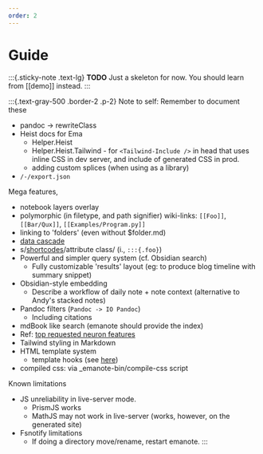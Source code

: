 ```yaml
---
order: 2
---
```


# Guide

:::{.sticky-note .text-lg}
**TODO** Just a skeleton for now. You should learn from [[demo]] instead.
:::


:::{.text-gray-500 .border-2 .p-2}
Note to self: Remember to document these

- pandoc -> rewriteClass
- Heist docs for Ema
  - Helper.Heist
  - Helper.Heist.Tailwind - for `<Tailwind-Include />` in head that uses inline CSS in dev server, and include of generated CSS in prod.
  - adding custom splices (when using as a library)
- `/-/export.json`

Mega features,

- notebook layers overlay
- polymorphic (in filetype, and path signifier) wiki-links: `[[Foo]]`, `[[Bar/Qux]]`, `[[Examples/Program.py]]`
- linking to 'folders' (even without $folder.md)
- [data cascade](https://www.11ty.dev/docs/data-cascade/)
- s/[shortcodes](https://web.dev/how-we-build-webdev-and-use-web-components/#templating)/attribute class/ (i., `:::{.foo}`)
- Powerful and simpler query system (cf. Obsidian search)
  - Fully customizable 'results' layout (eg: to produce blog timeline with summary snippet)
- Obsidian-style embedding
  - Describe a workflow of daily note + note context (alternative to Andy's stacked notes)
- Pandoc filters (`Pandoc -> IO Pandoc`)
  - Including citations
- mdBook like search (emanote should provide the index)
- Ref: [top requested neuron features](https://github.com/srid/neuron/issues?q=is%3Aissue+is%3Aopen+sort%3Areactions)
- Tailwind styling in Markdown
- HTML template system
  - template hooks (see [here](https://github.com/srid/emanote/discussions/131))
- compiled css: via _emanote-bin/compile-css script

Known limitations

- JS unreliability in live-server mode.
	- PrismJS works
	- MathJS may not work in live-server (works, however, on the generated site)
- Fsnotify limitations
  - If doing a directory move/rename, restart emanote.
:::